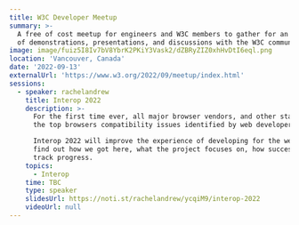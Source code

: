 ```yaml
---
title: W3C Developer Meetup
summary: >-
  A free of cost meetup for engineers and W3C members to gather for an evening
  of demonstrations, presentations, and discussions with the W3C community.
image: image/fuiz5I8Iv7bV8YbrK2PKiY3Vask2/dZBRyZIZ0xhHvDtI6eql.png
location: 'Vancouver, Canada'
date: '2022-09-13'
externalUrl: 'https://www.w3.org/2022/09/meetup/index.html'
sessions:
  - speaker: rachelandrew
    title: Interop 2022
    description: >-
      For the first time ever, all major browser vendors, and other stakeholders, have come together to solve
      the top browsers compatibility issues identified by web developers.

      Interop 2022 will improve the experience of developing for the web in 15 key areas. In this talk, you'll
      find out how we got here, what the project focuses on, how success will be measured, and how you can
      track progress.
    topics:
      - Interop
    time: TBC
    type: speaker
    slidesUrl: https://noti.st/rachelandrew/ycqiM9/interop-2022
    videoUrl: null
---
```


